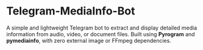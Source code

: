# Telegram-MediaInfo-Bot
A simple and lightweight Telegram bot to extract and display detailed media information from audio, video, or document files.   Built using **Pyrogram** and **pymediainfo**, with zero external image or FFmpeg dependencies.
